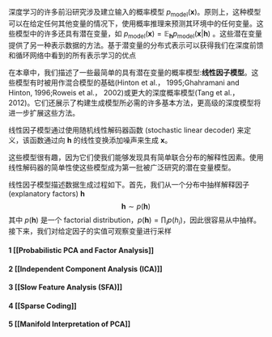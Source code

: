 深度学习的许多前沿研究涉及建立输入的概率模型 $p_{\mathrm{model}}(\mathbf x)$。原则上，这种模型可以在给定任何其他变量的情况下，使用概率推理来预测其环境中的任何变量。这些模型中的许多还具有潜在变量，如 $p_{\mathrm{model}}(\mathbf x) = \mathbb E_\mathbf hp_\mathrm{model}(\mathbf x | \mathbf h)$ 。这些潜在变量提供了另一种表示数据的方法。基于潜变量的分布式表示可以获得我们在深度前馈和循环网络中看到的所有表示学习的优点

在本章中，我们描述了一些最简单的具有潜在变量的概率模型:**线性因子模型**。这些模型有时被用作混合模型的基础(Hinton et al.， 1995;Ghahramani and Hinton, 1996;Roweis et al.， 2002)或更大的深度概率模型(Tang et al.， 2012)。它们还展示了构建生成模型所必需的许多基本方法，更高级的深度模型将进一步扩展这些方法。

线性因子模型通过使用随机线性解码器函数 (stochastic linear decoder) 来定义，该函数通过向 $\mathbf h$ 的线性变换添加噪声来生成 $\mathbf x$。

这些模型很有趣，因为它们使我们能够发现具有简单联合分布的解释性因素。使用线性解码器的简单性使这些模型成为第一批被广泛研究的潜在变量模型。

线性因子模型描述数据生成过程如下。首先，我们从一个分布中抽样解释因子 (explanatory factors) $\mathbf h$
$$
\mathbf h \sim p(\mathbf h)
$$
其中 $p(\mathbf h)$ 是一个 factorial distribution，$p(\mathbf h) =\prod_ip(h_i)$，因此很容易从中抽样。接下来，我们对给定因子的实值可观察变量进行采样


#### 1 [[Probabilistic PCA and Factor Analysis]]


#### 2 [[Independent Component Analysis (ICA)]]


#### 3 [[Slow Feature Analysis (SFA)]]


#### 4 [[Sparse Coding]]


#### 5 [[Manifold Interpretation of PCA]]

